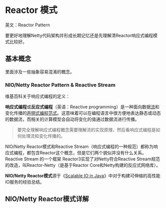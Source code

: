 # Reactor 模式

英文：Reactor Pattern

要更好地理解Netty代码架构并形成长期记忆还是先理解清Reactor响应式编程模式比较好。



## 基本概念

里面涉及一些抽象容易混淆的概念。

### NIO/Netty Reactor Pattern & Reactive Stream

维基百科关于响应式编程的定义：

**响应式编程**或**反应式编程**（英语：Reactive programming）是一种面向数据[流](https://zh.m.wikipedia.org/wiki/串流)和变化传播的[声明式](https://zh.m.wikipedia.org/wiki/声明式编程)[编程范式](https://zh.m.wikipedia.org/wiki/编程范式)。这意味着可以在编程语言中很方便地表达静态或动态的数据流，而相关的计算模型会自动将变化的值通过数据流进行传播。

> 要完全理解响应式编程概念需要理解流的实现原理，然后看响应式编程是如何处理流和变化传播的。

NIO/Netty Reactor模式和Reactive Stream（响应式编程的一种规范）都称为响应式编程，都包含Reactor这个概念，但是它们两个貌似并没有什么关系。Reactive Stream 的一个框架 Reactor3实现了对Netty符合Reactive Stream规范的改造，叫Reactor-Netty（是基于Reactor Core和Netty构建的反应式网络库）。

**NIO/Netty Reactor模式**源于《[Scalable IO in Java](https://gee.cs.oswego.edu/dl/cpjslides/nio.pdf)》中对于构建可伸缩的高性能IO服务的经验总结。



## NIO/Netty Reactor模式详解



